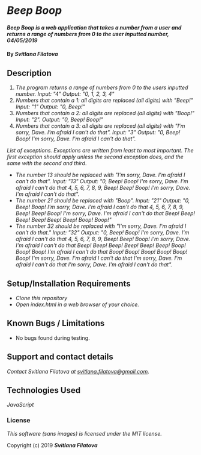 # _Beep Boop_

#### _Beep Boop is a web application that takes a number from a user and returns a range of numbers from 0 to the user inputted number,  04/05/2019_

#### By _**Svitlana Filatova**_

## Description

1. _The program returns a range of numbers from 0 to the users inputted number._
_Input: "4"_
_Output: "0, 1, 2, 3, 4"_
2. _Numbers that contain a 1: all digits are replaced (all digits) with "Beep!"_
_Input: "1"_
_Output: "0, Beep!"_
3. _Numbers that contain a 2: all digits are replaced (all digits) with "Boop!"_
_Input: "2"._
_Output: "0, Beep! Boop!"_
4. _Numbers that contain a 3: all digits are replaced (all digits) with "I'm sorry, Dave. I'm afraid I can't do that"._
_Input: "3"_
_Output: "0, Beep! Boop! I'm sorry, Dave. I'm afraid I can't do that"._

_List of exceptions._
_Exceptions are written from least to most important. The first exception should apply unless the second exception does, and the same with the second and third_.
* _The number 13 should be replaced with "I'm sorry, Dave. I'm afraid I can't do that"._
_Input: "13"_
_Output: "0, Beep! Boop! I'm sorry, Dave. I'm afraid I can't do that 4, 5, 6, 7, 8, 9, Beep! Beep! Boop! I'm sorry, Dave. I'm afraid I can't do that"._
* _The number 21 should be replaced with "Boop"._
_Input: "21"_
_Output: "0, Beep! Boop! I'm sorry, Dave. I'm afraid I can't do that 4, 5, 6, 7, 8, 9, Beep! Beep! Boop! I'm sorry, Dave. I'm afraid I can't do that Beep! Beep! Beep! Beep! Beep! Beep! Boop! Boop!"_
* _The number 32 should be replaced with "I'm sorry, Dave. I'm afraid I can't do that."_
_Input: "32"_
_Output: "0, Beep! Boop! I'm sorry, Dave. I'm afraid I can't do that 4, 5, 6, 7, 8, 9, Beep! Beep! Boop! I'm sorry, Dave. I'm afraid I can't do that Beep! Beep! Beep! Beep! Beep! Beep! Boop! Boop! Boop! I'm afraid I can't do that Boop! Boop! Boop! Boop! Boop! Boop! I'm sorry, Dave. I'm afraid I can't do that I'm sorry, Dave. I'm afraid I can't do that I'm sorry, Dave. I'm afraid I can't do that"._

## Setup/Installation Requirements

* _Clone this repository_
* _Open index.html in a web browser of your choice._

## Known Bugs / Limitations

* No bugs found during testing.

## Support and contact details

_Contact Svitlana Filatova at svitlana.filatova@gmail.com._

## Technologies Used

_JavaScript_

### License

*This software (sans images) is licensed under the MIT license.*

Copyright (c) 2019 **_Svitlana Filatova_**

